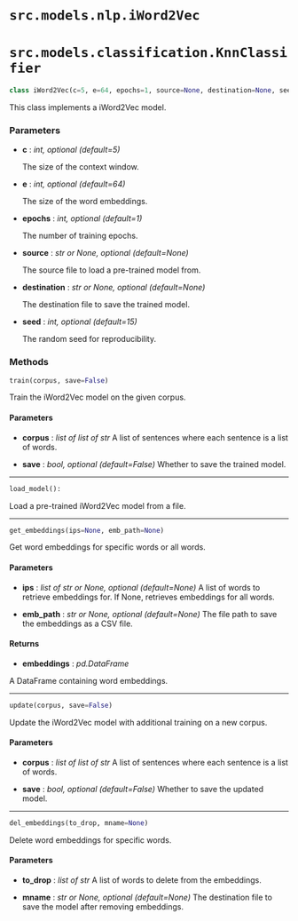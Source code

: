 # `src.models.nlp.iWord2Vec`

# `src.models.classification.KnnClassifier`

```python
class iWord2Vec(c=5, e=64, epochs=1, source=None, destination=None, seed=15)
```

This class implements a iWord2Vec model.

### Parameters

- **c** : _int, optional (default=5)_

    The size of the context window.

- **e** : _int, optional (default=64)_

    The size of the word embeddings.

- **epochs** : _int, optional (default=1)_

    The number of training epochs.

- **source** : _str or None, optional (default=None)_

    The source file to load a pre-trained model from.

- **destination** : _str or None, optional (default=None)_

    The destination file to save the trained model.

- **seed** : _int, optional (default=15)_

    The random seed for reproducibility.

### Methods
```python
train(corpus, save=False)
```
Train the iWord2Vec model on the given corpus.

#### Parameters
- **corpus** : _list of list of str_
    A list of sentences where each sentence is a list of words.

- **save** : _bool, optional (default=False)_
    Whether to save the trained model.

___
```python
load_model():
```
Load a pre-trained iWord2Vec model from a file.

___
```python
get_embeddings(ips=None, emb_path=None)
```
Get word embeddings for specific words or all words.

#### Parameters
- **ips** : _list of str or None, optional (default=None)_
    A list of words to retrieve embeddings for. If None, retrieves embeddings for all words.

- **emb_path** : _str or None, optional (default=None)_
    The file path to save the embeddings as a CSV file.

#### Returns
- **embeddings** : _pd.DataFrame_

A DataFrame containing word embeddings.

___
```python
update(corpus, save=False)
```
Update the iWord2Vec model with additional training on a new corpus.

#### Parameters
- **corpus** : _list of list of str_
    A list of sentences where each sentence is a list of words.

- **save** : _bool, optional (default=False)_
    Whether to save the updated model.

___
```python
del_embeddings(to_drop, mname=None)
```
Delete word embeddings for specific words.

#### Parameters
- **to_drop** : _list of str_
    A list of words to delete from the embeddings.

- **mname** : _str or None, optional (default=None)_
    The destination file to save the model after removing embeddings.